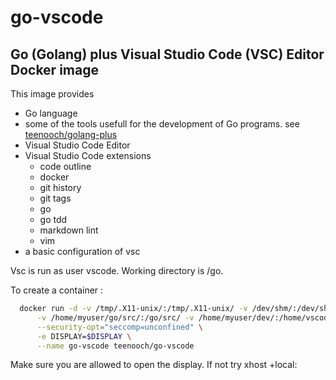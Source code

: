# go-vscode

## Go (Golang) plus Visual Studio Code (VSC) Editor Docker image

This image provides

- Go language
- some of the tools usefull for the development of Go programs.
  see [teenooch/golang-plus](https://hub.docker.com/r/teenooch/golang-plus/)
- Visual Studio Code Editor
- Visual Studio Code extensions
  - code outline
  - docker
  - git history
  - git tags
  - go
  - go tdd
  - markdown lint
  - vim
- a basic configuration of vsc

Vsc is run as user vscode. Working directory is /go.

To create a container :

```bash
  docker run -d -v /tmp/.X11-unix/:/tmp/.X11-unix/ -v /dev/shm/:/dev/shm/ \
      -v /home/myuser/go/src/:/go/src/ -v /home/myuser/dev/:/home/vscode/dev/ \
      --security-opt="seccomp=unconfined" \
      -e DISPLAY=$DISPLAY \
      --name go-vscode teenooch/go-vscode
```

Make sure you are allowed to open the display. If not try xhost +local:
